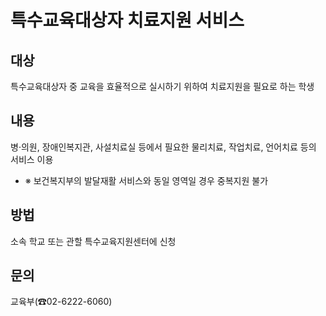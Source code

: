 # 특수교육대상자 치료지원 서비스

## 대상
특수교육대상자 중 교육을 효율적으로 실시하기 위하여 치료지원을 필요로 하는 학생

## 내용
병·의원, 장애인복지관, 사설치료실 등에서 필요한 물리치료, 작업치료, 언어치료 등의 서비스 이용
- ※ 보건복지부의 발달재활 서비스와 동일 영역일 경우 중복지원 불가

## 방법
소속 학교 또는 관할 특수교육지원센터에 신청

## 문의
교육부(☎02-6222-6060)
